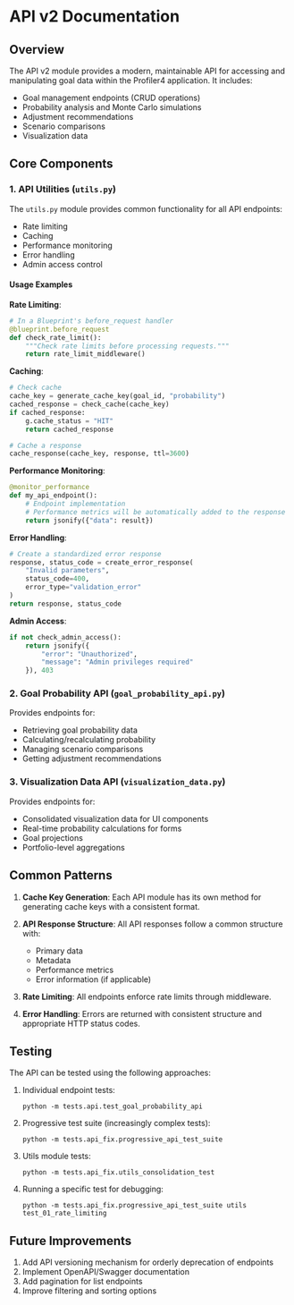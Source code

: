 # API v2 Documentation

## Overview

The API v2 module provides a modern, maintainable API for accessing and manipulating goal data within the Profiler4 application. It includes:

- Goal management endpoints (CRUD operations)
- Probability analysis and Monte Carlo simulations
- Adjustment recommendations
- Scenario comparisons
- Visualization data

## Core Components

### 1. API Utilities (`utils.py`)

The `utils.py` module provides common functionality for all API endpoints:

- Rate limiting
- Caching
- Performance monitoring
- Error handling
- Admin access control

#### Usage Examples

**Rate Limiting**:
```python
# In a Blueprint's before_request handler
@blueprint.before_request
def check_rate_limit():
    """Check rate limits before processing requests."""
    return rate_limit_middleware()
```

**Caching**:
```python
# Check cache
cache_key = generate_cache_key(goal_id, "probability")
cached_response = check_cache(cache_key)
if cached_response:
    g.cache_status = "HIT"
    return cached_response

# Cache a response
cache_response(cache_key, response, ttl=3600)
```

**Performance Monitoring**:
```python
@monitor_performance
def my_api_endpoint():
    # Endpoint implementation
    # Performance metrics will be automatically added to the response
    return jsonify({"data": result})
```

**Error Handling**:
```python
# Create a standardized error response
response, status_code = create_error_response(
    "Invalid parameters",
    status_code=400,
    error_type="validation_error"
)
return response, status_code
```

**Admin Access**:
```python
if not check_admin_access():
    return jsonify({
        "error": "Unauthorized",
        "message": "Admin privileges required"
    }), 403
```

### 2. Goal Probability API (`goal_probability_api.py`)

Provides endpoints for:
- Retrieving goal probability data
- Calculating/recalculating probability
- Managing scenario comparisons
- Getting adjustment recommendations

### 3. Visualization Data API (`visualization_data.py`)

Provides endpoints for:
- Consolidated visualization data for UI components
- Real-time probability calculations for forms
- Goal projections
- Portfolio-level aggregations

## Common Patterns

1. **Cache Key Generation**: Each API module has its own method for generating cache keys with a consistent format.

2. **API Response Structure**: All API responses follow a common structure with:
   - Primary data
   - Metadata
   - Performance metrics
   - Error information (if applicable)

3. **Rate Limiting**: All endpoints enforce rate limits through middleware.

4. **Error Handling**: Errors are returned with consistent structure and appropriate HTTP status codes.

## Testing

The API can be tested using the following approaches:

1. Individual endpoint tests:
   ```
   python -m tests.api.test_goal_probability_api
   ```

2. Progressive test suite (increasingly complex tests):
   ```
   python -m tests.api_fix.progressive_api_test_suite
   ```

3. Utils module tests:
   ```
   python -m tests.api_fix.utils_consolidation_test
   ```

4. Running a specific test for debugging:
   ```
   python -m tests.api_fix.progressive_api_test_suite utils test_01_rate_limiting
   ```

## Future Improvements

1. Add API versioning mechanism for orderly deprecation of endpoints
2. Implement OpenAPI/Swagger documentation
3. Add pagination for list endpoints
4. Improve filtering and sorting options